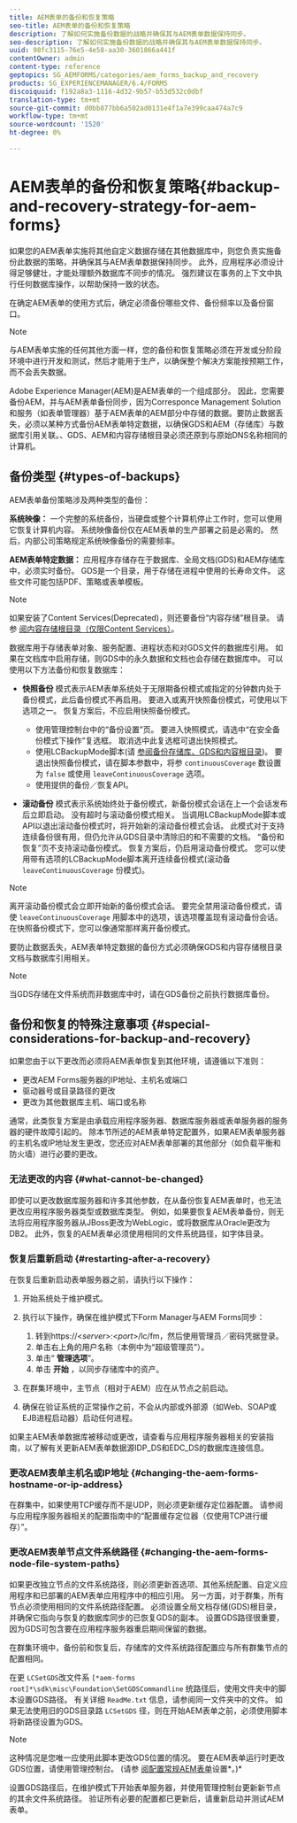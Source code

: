 ```yaml
---
title: AEM表单的备份和恢复策略
seo-title: AEM表单的备份和恢复策略
description: 了解如何实施备份数据的战略并确保其与AEM表单数据保持同步。
seo-description: 了解如何实施备份数据的战略并确保其与AEM表单数据保持同步。
uuid: 98fc3115-76e5-4e58-aa30-3601866a441f
contentOwner: admin
content-type: reference
geptopics: SG_AEMFORMS/categories/aem_forms_backup_and_recovery
products: SG_EXPERIENCEMANAGER/6.4/FORMS
discoiquuid: f192a8a3-1116-4d32-9b57-b53d532c0dbf
translation-type: tm+mt
source-git-commit: d0bb877bb6a502ad0131e4f1a7e399caa474a7c9
workflow-type: tm+mt
source-wordcount: '1520'
ht-degree: 0%

---
```



# AEM表单的备份和恢复策略{#backup-and-recovery-strategy-for-aem-forms}

如果您的AEM表单实施将其他自定义数据存储在其他数据库中，则您负责实施备份此数据的策略，并确保其与AEM表单数据保持同步。 此外，应用程序必须设计得足够健壮，才能处理额外数据库不同步的情况。 强烈建议在事务的上下文中执行任何数据库操作，以帮助保持一致的状态。

在确定AEM表单的使用方式后，确定必须备份哪些文件、备份频率以及备份窗口。

>[!NOTE]
>
>与AEM表单实施的任何其他方面一样，您的备份和恢复策略必须在开发或分阶段环境中进行开发和测试，然后才能用于生产，以确保整个解决方案能按预期工作，而不会丢失数据。

Adobe Experience Manager(AEM)是AEM表单的一个组成部分。 因此，您需要备份AEM，并与AEM表单备份同步，因为Corresponce Management Solution和服务（如表单管理器）基于AEM表单的AEM部分中存储的数据。要防止数据丢失，必须以某种方式备份AEM表单特定数据，以确保GDS和AEM（存储库）与数据库引用关联。、GDS、AEM和内容存储根目录必须还原到与原始DNS名称相同的计算机。

## 备份类型 {#types-of-backups}

AEM表单备份策略涉及两种类型的备份：

**系统映像：** 一个完整的系统备份，当硬盘或整个计算机停止工作时，您可以使用它恢复计算机内容。 系统映像备份仅在AEM表单的生产部署之前是必需的。 然后，内部公司策略规定系统映像备份的需要频率。

**AEM表单特定数据：** 应用程序存储存在于数据库、全局文档(GDS)和AEM存储库中，必须实时备份。 GDS是一个目录，用于存储在进程中使用的长寿命文件。 这些文件可能包括PDF、策略或表单模板。

>[!NOTE]
>
>如果安装了Content Services(Deprecated)，则还要备份“内容存储”根目录。 请参 [阅内容存储根目录（仅限Content Services）](/help/forms/using/admin-help/files-back-recover.md#content-storage-root-directory-content-services-only)。

数据库用于存储表单对象、服务配置、进程状态和对GDS文件的数据库引用。 如果在文档库中启用存储，则GDS中的永久数据和文档也会存储在数据库中。 可以使用以下方法备份和恢复数据库：

* **快照备份** 模式表示AEM表单系统处于无限期备份模式或指定的分钟数内处于备份模式，此后备份模式不再启用。 要进入或离开快照备份模式，可使用以下选项之一。 恢复方案后，不应启用快照备份模式。

   * 使用管理控制台中的“备份设置”页。 要进入快照模式，请选中“在安全备份模式下操作”复选框。 取消选中此复选框可退出快照模式。
   * 使用LCBackupMode脚本(请 [参阅备份存储库、GDS和内容根目录](/help/forms/using/admin-help/backing-aem-forms-data.md#back-up-the-database-gds-aem-repository-and-content-storage-root-directories))。 要退出快照备份模式，请在脚本参数中，将参 `continuousCoverage` 数设置为 `false` 或使用 `leaveContinuousCoverage` 选项。
   * 使用提供的备份／恢复API。 <!-- Fix broken link(see AEM forms API Reference section on AEM Forms Help and Tutorials page).-->

* **滚动备份** 模式表示系统始终处于备份模式，新备份模式会话在上一个会话发布后立即启动。 没有超时与滚动备份模式相关。 当调用LCBackupMode脚本或API以退出滚动备份模式时，将开始新的滚动备份模式会话。 此模式对于支持连续备份很有用，但仍允许从GDS目录中清除旧的和不需要的文档。 “备份和恢复”页不支持滚动备份模式。 恢复方案后，仍启用滚动备份模式。 您可以使用带有选项的LCBackupMode脚本离开连续备份模式(滚动备 `leaveContinuousCoverage` 份模式)。

>[!NOTE]
>
>离开滚动备份模式会立即开始新的备份模式会话。 要完全禁用滚动备份模式，请使 `leaveContinuousCoverage` 用脚本中的选项，该选项覆盖现有滚动备份会话。 在快照备份模式下，您可以像通常那样离开备份模式。

要防止数据丢失，AEM表单特定数据的备份方式必须确保GDS和内容存储根目录文档与数据库引用相关。

>[!NOTE]
>
>当GDS存储在文件系统而非数据库中时，请在GDS备份之前执行数据库备份。

## 备份和恢复的特殊注意事项 {#special-considerations-for-backup-and-recovery}

如果您由于以下更改而必须将AEM表单恢复到其他环境，请遵循以下准则：

* 更改AEM Forms服务器的IP地址、主机名或端口
* 驱动器号或目录路径的更改
* 更改为其他数据库主机、端口或名称

通常，此类恢复方案是由承载应用程序服务器、数据库服务器或表单服务器的服务器的硬件故障引起的。 除本节所述的AEM表单特定配置外，如果AEM表单服务器的主机名或IP地址发生更改，您还应对AEM表单部署的其他部分（如负载平衡和防火墙）进行必要的更改。

### 无法更改的内容 {#what-cannot-be-changed}

即使可以更改数据库服务器和许多其他参数，在从备份恢复AEM表单时，也无法更改应用程序服务器类型或数据库类型。 例如，如果要恢复AEM表单备份，则无法将应用程序服务器从JBoss更改为WebLogic，或将数据库从Oracle更改为DB2。 此外，恢复的AEM表单必须使用相同的文件系统路径，如字体目录。

### 恢复后重新启动 {#restarting-after-a-recovery}

在恢复后重新启动表单服务器之前，请执行以下操作：

1. 开始系统处于维护模式。
1. 执行以下操作，确保在维护模式下Form Manager与AEM Forms同步：

   1. 转到https://&lt;*server*>:&lt;*port*>/lc/fm，然后使用管理员／密码凭据登录。
   1. 单击右上角的用户名称（本例中为“超级管理员”）。
   1. 单击“ **管理选项**”。
   1. 单击 **开始** ，以同步存储库中的资产。

1. 在群集环境中，主节点（相对于AEM）应在从节点之前启动。
1. 确保在验证系统的正常操作之前，不会从内部或外部源（如Web、SOAP或EJB进程启动器）启动任何进程。

如果主AEM表单数据库被移动或更改，请查看与应用程序服务器相关的安装指南，以了解有关更新AEM表单数据源IDP_DS和EDC_DS的数据库连接信息。

### 更改AEM表单主机名或IP地址 {#changing-the-aem-forms-hostname-or-ip-address}

在群集中，如果使用TCP缓存而不是UDP，则必须更新缓存定位器配置。 请参阅与应用程序服务器相关的配置指南中的“配置缓存定位器（仅使用TCP进行缓存）”。

### 更改AEM表单节点文件系统路径 {#changing-the-aem-forms-node-file-system-paths}

如果更改独立节点的文件系统路径，则必须更新首选项、其他系统配置、自定义应用程序和已部署的AEM表单应用程序中的相应引用。 另一方面，对于群集，所有节点必须使用相同的文件系统路径配置。 必须设置全局文档存储(GDS)根目录，并确保它指向与恢复的数据库同步的已恢复GDS的副本。 设置GDS路径很重要，因为GDS可包含要在应用程序服务器重启期间保留的数据。

在群集环境中，备份前和恢复后，存储库的文件系统路径配置应与所有群集节点的配置相同。

在更 `LCSetGDS`改文件系 `[*aem-forms root]*\sdk\misc\Foundation\SetGDSCommandline` 统路径后，使用文件夹中的脚本设置GDS路径。 有关详细 `ReadMe.txt` 信息，请参阅同一文件夹中的文件。 如果无法使用旧的GDS目录路 `LCSetGDS` 径，则在开始AEM表单之前，必须使用脚本将新路径设置为GDS。

>[!NOTE]
>
>这种情况是您唯一应使用此脚本更改GDS位置的情况。 要在AEM表单运行时更改GDS位置，请使用管理控制台。 (请参 [阅配置常规AEM表单](/help/forms/using/admin-help/configure-general-aem-forms-settings.md#configure-general-aem-forms-settings)设置*。)*

设置GDS路径后，在维护模式下开始表单服务器，并使用管理控制台更新新节点的其余文件系统路径。 验证所有必要的配置都已更新后，请重新启动并测试AEM表单。
